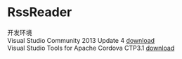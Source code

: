 RssReader
=========

开发环境  
Visual Studio Community 2013 Update 4  [download](https://www.visualstudio.com/zh-cn/downloads/download-visual-studio-vs#DownloadFamilies_2)  
Visual Studio Tools for Apache Cordova CTP3.1 [download](https://www.microsoft.com/en-us/download/details.aspx?id=42675)